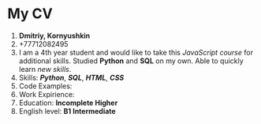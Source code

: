 # My CV
1. **Dmitriy, Kornyushkin**
2. +77712082495
3. I am a 4th year student and would like to take this *JavaScript course* for additional skills. Studied **Python** and **SQL** on my own. Able to quickly learn *new skills*.
4. Skills: ***Python***, ***SQL***, ***HTML***, ***CSS***
5. Code Examples:
6. Work Expirience:
7. Education: **Incomplete Higher**
8. English level: **B1 Intermediate**
